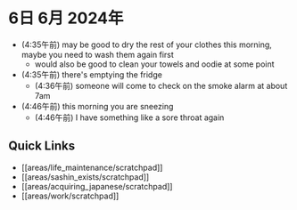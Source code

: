 # 6日 6月 2024年
- (4:35午前) may be good to dry the rest of your clothes this morning, maybe you need to wash them again first
  - would also be good to clean your towels and oodie at some point
- (4:35午前) there's emptying the fridge
  - (4:36午前) someone will come to check on the smoke alarm at about 7am
- (4:46午前) this morning you are sneezing
  - (4:46午前) I have something like a sore throat again



 



## Quick Links
- [[areas/life_maintenance/scratchpad]]
- [[areas/sashin_exists/scratchpad]]
- [[areas/acquiring_japanese/scratchpad]]
- [[areas/work/scratchpad]]

